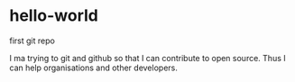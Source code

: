 # hello-world
first git repo

I ma trying to git and github so that I can contribute to open source.
Thus I can help organisations and other developers.
